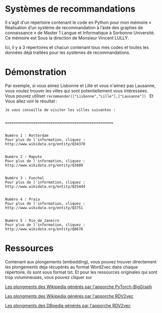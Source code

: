 # Systèmes de recommandations
Il s'agit d'un répertoire contenant le code en Python pour mon mémoire « Réalisation d’un système de recommandation à l’aide des graphes de connaissance » de Master 1 Langue et Informatique à Sorbonne Université. Ce mémoire est Sous la direction de Monsieur Vincent LULLY.

Ici, il y a 3 répertoires et chacun contenant tous mes codes et toutes les données déjà traitées pour les systèmes de recommandations. 

# Démonstration 
Par exemple, si vous aimez Lisbonne et Lille et vous n'aimez pas Lausanne, vous voulez trouver les villes qui sont potentiellement vous intéressées. Vous pouvez utiliser ``recommander(["Lisbonne","Lille"],["Lausanne"]) ``
Et Vous allez voir le résultat :
```
Je vous conseille de visiter les villes suivantes :


==================================================


Numéro 1 : Rotterdam
Pour plus de l'information, cliquez :  http://www.wikidata.org/entity/Q34370


Numéro 2 : Maputo
Pour plus de l'information, cliquez :  http://www.wikidata.org/entity/Q3889


Numéro 3 : Funchal
Pour plus de l'information, cliquez :  http://www.wikidata.org/entity/Q25444


Numéro 4 : Praia
Pour plus de l'information, cliquez :  http://www.wikidata.org/entity/Q3751


Numéro 5 : Rio_de_Janeiro
Pour plus de l'information, cliquez :  http://www.wikidata.org/entity/Q8678
```


# Ressources
Contenant aux plongements (embedding), vous pouvez trouver directement les plongements deja récupérés au format Word2vec dans chaque répertoire, ils sont sous format txt. Et pour les ressources originales qui sont trop volumineuses, vous pouvez cliquer sur

[Les plongments des Wikipedia générés par l'apporche PyTorch-BigGraph](https://dl.fbaipublicfiles.com/torchbiggraph/wikidata_translation_v1.tsv.gz)

[Les plongments des Wikipedia générés par l'apporche RDV2vec](http://data.dws.informatik.uni-mannheim.de/rdf2vec/models/Wikidata/4depth/skipgram)

[Les plongments des DBpedia générés par l'apporche RDV2vec](http://data.dws.informatik.uni-mannheim.de/rdf2vec/models/DBpedia/2015-10/4depth/skipgram)

